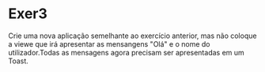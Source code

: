 # Exer3
Crie uma nova aplicação semelhante ao exercício anterior, mas não coloque a viewe que irá apresentar as mensangens "Olá" e o nome do utilizador.Todas as mensagens agora precisam ser apresentadas em um Toast.  
